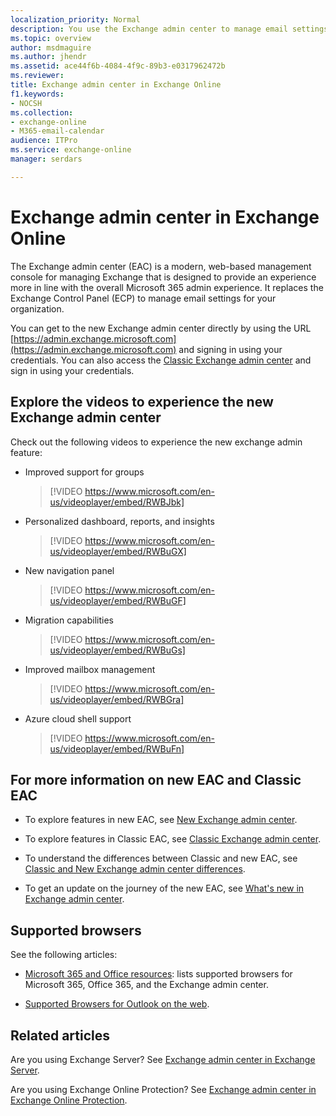 ```yaml
---
localization_priority: Normal
description: You use the Exchange admin center to manage email settings for your organization.
ms.topic: overview
author: msdmaguire
ms.author: jhendr
ms.assetid: ace44f6b-4084-4f9c-89b3-e0317962472b
ms.reviewer: 
title: Exchange admin center in Exchange Online
f1.keywords:
- NOCSH
ms.collection: 
- exchange-online
- M365-email-calendar
audience: ITPro
ms.service: exchange-online
manager: serdars

---
```


# Exchange admin center in Exchange Online

The Exchange admin center (EAC) is a modern, web-based management console for managing Exchange that is designed to provide an experience more in line with the overall Microsoft 365 admin experience. It replaces the Exchange Control Panel (ECP) to manage email settings for your organization.

You can get to the new Exchange admin center directly by using the URL [https://admin.exchange.microsoft.com](https://admin.exchange.microsoft.com) and signing in using your credentials. You can also access the [Classic Exchange admin center](https://outlook.office365.com/ecp) and sign in using your credentials. 

## Explore the videos to experience the new Exchange admin center

Check out the following videos to experience the new exchange admin feature:

- Improved support for groups
  > [!VIDEO https://www.microsoft.com/en-us/videoplayer/embed/RWBJbk]  

- Personalized dashboard, reports, and insights
  > [!VIDEO https://www.microsoft.com/en-us/videoplayer/embed/RWBuGX]  

- New navigation panel
  > [!VIDEO https://www.microsoft.com/en-us/videoplayer/embed/RWBuGF]  

- Migration capabilities
  > [!VIDEO https://www.microsoft.com/en-us/videoplayer/embed/RWBuGs]  

- Improved mailbox management
  > [!VIDEO https://www.microsoft.com/en-us/videoplayer/embed/RWBGra]  

- Azure cloud shell support
  > [!VIDEO https://www.microsoft.com/en-us/videoplayer/embed/RWBuFn]  

## For more information on new EAC and Classic EAC

- To explore features in new EAC, see [New Exchange admin center](features-in-new-eac.md).

- To explore features in Classic EAC, see [Classic Exchange admin center](features-in-classic-eac.md).

- To understand the differences between Classic and new EAC, see [Classic and New Exchange admin center differences](https://docs.microsoft.com/exchange/changes-in-exchange-admin-center).

- To get an update on the journey of the new EAC, see [What's new in Exchange admin center](https://docs.microsoft.com/exchange/whats-new).

## Supported browsers

See the following articles:

- [Microsoft 365 and Office resources](https://www.microsoft.com/microsoft-365/microsoft-365-and-office-resources): lists supported browsers for Microsoft 365, Office 365, and the Exchange admin center.

- [Supported Browsers for Outlook on the web](https://support.microsoft.com/office/c89774d6-0722-4c93-a547-ef45e693e006).

## Related articles

Are you using Exchange Server? See [Exchange admin center in Exchange Server](../ExchangeServer/architecture/client-access/exchange-admin-center.md).

Are you using Exchange Online Protection? See [Exchange admin center in Exchange Online Protection](/microsoft-365/security/office-365-security/exchange-admin-center-in-exchange-online-protection-eop).
